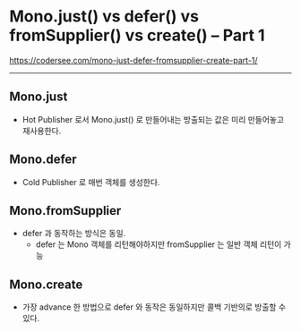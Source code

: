 # Mono.just() vs defer() vs fromSupplier() vs create() – Part 1

https://codersee.com/mono-just-defer-fromsupplier-create-part-1/

***

## Mono.just

- Hot Publisher 로서 Mono.just() 로 만들어내는 방출되는 값은 미리 만들어놓고 재사용한다.

## Mono.defer

- Cold Publisher 로 매번 객체를 생성한다.

## Mono.fromSupplier

- defer 과 동작하는 방식은 동일.
    - defer 는 Mono 객체를 리턴해야하지만 fromSupplier 는 일반 객체 리턴이 가능

## Mono.create

- 가장 advance 한 방법으로 defer 와 동작은 동일하지만 콜백 기반의로 방출할 수 있다.
